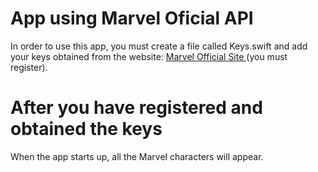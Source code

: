 # App using Marvel Oficial API

In order to use this app, you must create a file called Keys.swift and add your keys obtained from the website: <a href="https://developer.marvel.com/account"> Marvel Official Site </a> (you must register).

# After you have registered and obtained the keys

When the app starts up, all the Marvel characters will appear.

